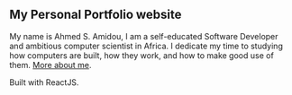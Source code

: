## My Personal Portfolio website

My name is Ahmed S. Amidou, I am a self-educated Software Developer and ambitious computer scientist in Africa. I dedicate my time to studying how computers are built, how they work, and how to make good use of them. [More about me](http://zooboole.me/about).


Built with ReactJS.